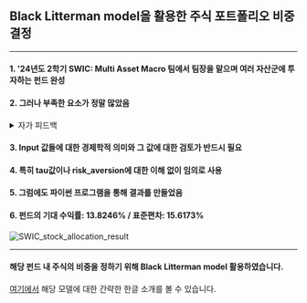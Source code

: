 ## Black Litterman model을 활용한 주식 포트폴리오 비중 결정
***
#### 1. '24년도 2학기 SWIC: Multi Asset Macro 팀에서 팀장을 맡으며 여러 자산군에 투자하는 펀드 완성


#### 2. 그러나 부족한 요소가 정말 많았음


<details>
  <summary>자가 피드백</summary>
  
a. 모델에 대한 이해가 매우 부족했음
  
b. 데이터를 가공하는 능력이 부족했음
     
c. .cvs 파일을 코드가 직접 읽게 하고 싶었으나 이를 구현하지 못하여 엑셀에서 구한 값을 직접 코드에 대입해줬음.
</details>

#### 3. Input 값들에 대한 경제학적 의미와 그 값에 대한 검토가 반드시 필요


#### 4. 특히 tau값이나 risk_aversion에 대한 이해 없이 임의로 사용


#### 5. 그럼에도 파이썬 프로그램을 통해 결과를 만들었음


#### 6. 펀드의 기대 수익률: 13.8246% / 표준편차: 15.6173%
![SWIC_stock_allocation_result](https://github.com/user-attachments/assets/b6bc64a0-3d92-499d-8827-c439ac9b5ddc)

---
#### 해당 펀드 내 주식의 비중을 정하기 위해 Black Litterman model 활용하였습니다.
[여기에서](https://pleasurehwang.tistory.com/14) 해당 모델에 대한 간략한 한글 소개를 볼 수 있습니다.
